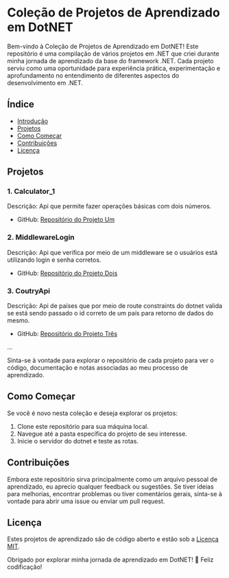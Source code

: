 # Coleção de Projetos de Aprendizado em DotNET

Bem-vindo à Coleção de Projetos de Aprendizado em DotNET! Este repositório é uma compilação de vários projetos em .NET que criei durante minha jornada de aprendizado da base do framework .NET. Cada projeto serviu como uma oportunidade para experiência prática, experimentação e aprofundamento no entendimento de diferentes aspectos do desenvolvimento em .NET.

## Índice

- [Introdução](#coleção-de-projetos-de-aprendizado-em-dotnet)
- [Projetos](#projetos)
- [Como Começar](#como-começar)
- [Contribuições](#contribuições)
- [Licença](#licença)

## Projetos

### 1. Calculator_1
   Descrição: Api que permite fazer operações básicas com dois números.
   - GitHub: [Repositório do Projeto Um](https://github.com/PedroAraripe/Dotnet-Foundation/tree/main/Calculator_1)

### 2. MiddlewareLogin
   Descrição: Api que verifica por meio de um middleware se o usuários está utilizando login e senha corretos.
   - GitHub: [Repositório do Projeto Dois](https://github.com/PedroAraripe/Dotnet-Foundation/tree/main/MiddlewareLogin)

### 3. CoutryApi
   Descrição: Api de países que por meio de route constraints do dotnet valida se está sendo passado o id correto de um país para retorno de dados do mesmo.
   - GitHub: [Repositório do Projeto Três](https://github.com/PedroAraripe/Dotnet-Foundation/tree/main/CoutryApi)

...

Sinta-se à vontade para explorar o repositório de cada projeto para ver o código, documentação e notas associadas ao meu processo de aprendizado.

## Como Começar

Se você é novo nesta coleção e deseja explorar os projetos:

1. Clone este repositório para sua máquina local.
2. Navegue até a pasta específica do projeto de seu interesse.
3. Inicie o servidor do dotnet e teste as rotas.

## Contribuições

Embora este repositório sirva principalmente como um arquivo pessoal de aprendizado, eu aprecio qualquer feedback ou sugestões. Se tiver ideias para melhorias, encontrar problemas ou tiver comentários gerais, sinta-se à vontade para abrir uma issue ou enviar um pull request.

## Licença

Estes projetos de aprendizado são de código aberto e estão sob a [Licença MIT](LICENSE).

Obrigado por explorar minha jornada de aprendizado em DotNET! 🚀 Feliz codificação!
